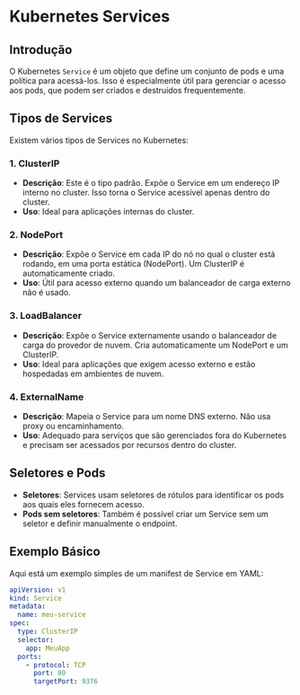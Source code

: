 # Kubernetes Services

## Introdução
O Kubernetes `Service` é um objeto que define um conjunto de pods e uma política para acessá-los. Isso é especialmente útil para gerenciar o acesso aos pods, que podem ser criados e destruídos frequentemente.

## Tipos de Services
Existem vários tipos de Services no Kubernetes:

### 1. ClusterIP
- **Descrição**: Este é o tipo padrão. Expõe o Service em um endereço IP interno no cluster. Isso torna o Service acessível apenas dentro do cluster.
- **Uso**: Ideal para aplicações internas do cluster.

### 2. NodePort
- **Descrição**: Expõe o Service em cada IP do nó no qual o cluster está rodando, em uma porta estática (NodePort). Um ClusterIP é automaticamente criado.
- **Uso**: Útil para acesso externo quando um balanceador de carga externo não é usado.

### 3. LoadBalancer
- **Descrição**: Expõe o Service externamente usando o balanceador de carga do provedor de nuvem. Cria automaticamente um NodePort e um ClusterIP.
- **Uso**: Ideal para aplicações que exigem acesso externo e estão hospedadas em ambientes de nuvem.

### 4. ExternalName
- **Descrição**: Mapeia o Service para um nome DNS externo. Não usa proxy ou encaminhamento.
- **Uso**: Adequado para serviços que são gerenciados fora do Kubernetes e precisam ser acessados por recursos dentro do cluster.

## Seletores e Pods
- **Seletores**: Services usam seletores de rótulos para identificar os pods aos quais eles fornecem acesso.
- **Pods sem seletores**: Também é possível criar um Service sem um seletor e definir manualmente o endpoint.

## Exemplo Básico
Aqui está um exemplo simples de um manifest de Service em YAML:

```yaml
apiVersion: v1
kind: Service
metadata:
  name: meu-service
spec:
  type: ClusterIP
  selector:
    app: MeuApp
  ports:
    - protocol: TCP
      port: 80
      targetPort: 9376

